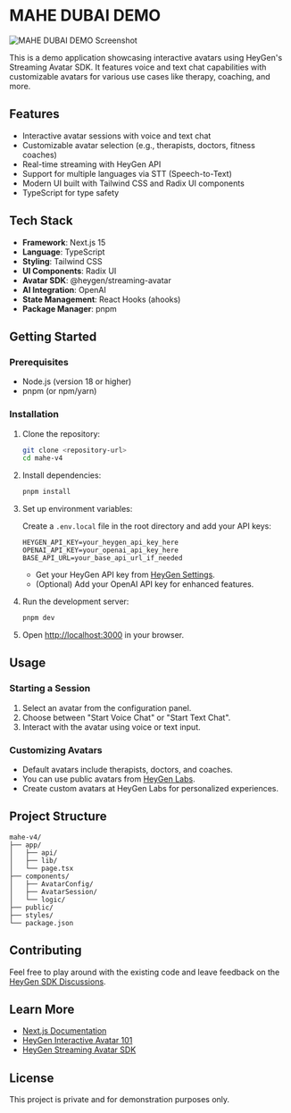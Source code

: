 # MAHE DUBAI DEMO 

![MAHE DUBAI DEMO Screenshot](./public/demo.png)

This is a demo application showcasing interactive avatars using HeyGen's Streaming Avatar SDK. It features voice and text chat capabilities with customizable avatars for various use cases like therapy, coaching, and more.

## Features

- Interactive avatar sessions with voice and text chat
- Customizable avatar selection (e.g., therapists, doctors, fitness coaches)
- Real-time streaming with HeyGen API
- Support for multiple languages via STT (Speech-to-Text)
- Modern UI built with Tailwind CSS and Radix UI components
- TypeScript for type safety

## Tech Stack

- **Framework**: Next.js 15
- **Language**: TypeScript
- **Styling**: Tailwind CSS
- **UI Components**: Radix UI
- **Avatar SDK**: @heygen/streaming-avatar
- **AI Integration**: OpenAI
- **State Management**: React Hooks (ahooks)
- **Package Manager**: pnpm

## Getting Started

### Prerequisites

- Node.js (version 18 or higher)
- pnpm (or npm/yarn)

### Installation

1. Clone the repository:

   ```bash
   git clone <repository-url>
   cd mahe-v4
   ```

2. Install dependencies:

   ```bash
   pnpm install
   ```

3. Set up environment variables:

   Create a `.env.local` file in the root directory and add your API keys:

   ```env
   HEYGEN_API_KEY=your_heygen_api_key_here
   OPENAI_API_KEY=your_openai_api_key_here
   BASE_API_URL=your_base_api_url_if_needed
   ```

   - Get your HeyGen API key from [HeyGen Settings](https://app.heygen.com/settings?from=&nav=Subscriptions%20%26%20API).
   - (Optional) Add your OpenAI API key for enhanced features.

4. Run the development server:

   ```bash
   pnpm dev
   ```

5. Open [http://localhost:3000](http://localhost:3000) in your browser.

## Usage

### Starting a Session

1. Select an avatar from the configuration panel.
2. Choose between "Start Voice Chat" or "Start Text Chat".
3. Interact with the avatar using voice or text input.

### Customizing Avatars

- Default avatars include therapists, doctors, and coaches.
- You can use public avatars from [HeyGen Labs](https://labs.heygen.com/interactive-avatar).
- Create custom avatars at HeyGen Labs for personalized experiences.

## Project Structure

```text
mahe-v4/
├── app/
│   ├── api/
│   ├── lib/
│   └── page.tsx
├── components/
│   ├── AvatarConfig/
│   ├── AvatarSession/
│   └── logic/
├── public/
├── styles/
└── package.json
```

## Contributing

Feel free to play around with the existing code and leave feedback on the [HeyGen SDK Discussions](https://github.com/HeyGen-Official/StreamingAvatarSDK/discussions).

## Learn More

- [Next.js Documentation](https://nextjs.org/docs)
- [HeyGen Interactive Avatar 101](https://help.heygen.com/en/articles/9182113-interactive-avatar-101-your-ultimate-guide)
- [HeyGen Streaming Avatar SDK](https://github.com/HeyGen-Official/StreamingAvatarSDK)

## License

This project is private and for demonstration purposes only.
